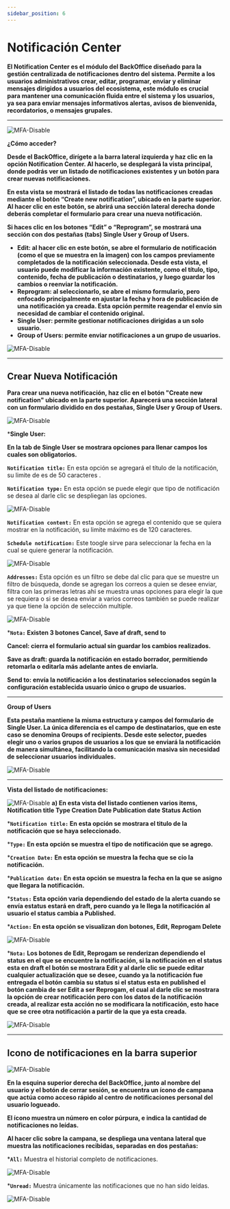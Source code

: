 ```yaml
---
sidebar_position: 6
---
```


# Notificación Center

**El Notification Center es el módulo del BackOffice diseñado para la gestión centralizada de notificaciones dentro del sistema. Permite a los usuarios administrativos crear, editar, programar, enviar y eliminar mensajes dirigidos a usuarios del ecosistema, este módulo es crucial para mantener una comunicación fluida entre el sistema y los usuarios, ya sea para enviar mensajes informativos alertas, avisos de bienvenida, recordatorios, o mensajes grupales.**

---

![MFA-Disable](/img/backoffice-user/notifications_center_backoffice.png)

**¿Cómo acceder?**

**Desde el BackOffice, dirígete a la barra lateral izquierda y haz clic en la opción Notification Center. Al hacerlo, se desplegará la vista principal, donde podrás ver un listado de notificaciones existentes y un botón para crear nuevas notificaciones.**

**En esta vista se mostrará el listado de todas las notificaciones creadas mediante el botón “Create new notification”, ubicado en la parte superior. Al hacer clic en este botón, se abrirá una sección lateral derecha donde deberás completar el formulario para crear una nueva notificación.**

**Si haces clic en los botones “Edit” o “Reprogram”, se mostrará una sección con dos pestañas (tabs) Single User y Group of Users.**

- **Edit: al hacer clic en este botón, se abre el formulario de notificación (como el que se muestra en la imagen) con los campos previamente completados de la notificación seleccionada. Desde esta vista, el usuario puede modificar la información existente, como el título, tipo, contenido, fecha de publicación o destinatarios, y luego guardar los cambios o reenviar la notificación.**
- **Reprogram: al seleccionarlo, se abre el mismo formulario, pero enfocado principalmente en ajustar la fecha y hora de publicación de una notificación ya creada. Esta opción permite reagendar el envío sin necesidad de cambiar el contenido original.**
- **Single User: permite gestionar notificaciones dirigidas a un solo usuario.**
- **Group of Users: permite enviar notificaciones a un grupo de usuarios.**

![MFA-Disable](/img/backoffice-user/notification_center_create_edit_reprogram.png)

---

## Crear Nueva Notificación

**Para crear una nueva notificación, haz clic en el botón "Create new notification" ubicado en la parte superior. Aparecerá una sección lateral con un formulario dividido en dos pestañas, Single User y Group of Users.**

![MFA-Disable](/img/backoffice-user/create_notifications_backoffice.png)

***Single User:**

**En la tab de Single User se mostrara opciones para llenar campos los cuales son obligatorios.**

**`Notification title:`**
En esta opción se agregará el título de la notificación, su limite de es de 50 caracteres .

**`Notification type:`**
En esta opción se puede elegir que tipo de notificación se desea al darle clic se despliegan las opciones.

![MFA-Disable](/img/backoffice-user/options_type_notification.png)

**`Notification content:`**
En esta opción se agrega el contenido que se quiera mostrar en la notificación, su limite máximo es de 120 caracteres.

**`Schedule notification:`**
Este toogle sirve para seleccionar la fecha en la cual se quiere generar la notificación.

![MFA-Disable](/img/backoffice-user/option_date_notification.png)

**`Addresses:`**
Esta opción es un filtro se debe dal clic para que se muestre un filtro de búsqueda, donde se agregan los correos a quien se desee enviar, filtra con las primeras letras ahi se muestra unas opciones para elegir la que se requiera o si se desea enviar a varios correos también se puede realizar ya que tiene la opción de selección multiple.

![MFA-Disable](/img/backoffice-user/filters_adress_notification.png)

***`Nota:` Existen 3 botones Cancel, Save af draft, send to**

**Cancel: cierra el formulario actual sin guardar los cambios realizados.**

**Save as draft: guarda la notificación en estado borrador, permitiendo retomarla o editarla más adelante antes de enviarla.**

**Send to: envía la notificación a los destinatarios seleccionados según la configuración establecida usuario único o grupo de usuarios.**

---

**Group of Users**

**Esta pestaña mantiene la misma estructura y campos del formulario de Single User. La única diferencia es el campo de destinatarios, que en este caso se denomina Groups of recipients. Desde este selector, puedes elegir uno o varios grupos de usuarios a los que se enviará la notificación de manera simultánea, facilitando la comunicación masiva sin necesidad de seleccionar usuarios individuales.**

![MFA-Disable](/img/backoffice-user/group_of_recipients.png)

---
**Vista del listado de notificaciones:**

![MFA-Disable](/img/backoffice-user/list_notifications_backoffice.png)
**a) En esta vista del listado contienen varios items, Notification title Type Creation Date Publication date Status Action**

***`Notification title:` En esta opción se mostrara el titulo de la notificación que se haya seleccionado.**

***`Type:` En esta opción se muestra el tipo de notificación que se agrego.**

***`Creation Date:` En esta opción se muestra la fecha que se cio la notificación.**

***`Publication date:` En esta opción se muestra la fecha en la que se asigno que llegara la notificación.**

***`Status:` Esta opción varia dependiendo del estado de la alerta cuando se envía estatus estará en draft, pero cuando ya le llega la notificación al usuario el status cambia a Published.**

***`Action:` En esta opción se visualizan don botones, Edit, Reprogam Delete**

![MFA-Disable](/img/backoffice-user/edit_notification_backoffice.png)

***`Nota:` Los botones de Edit, Reprogam se renderizan dependiendo el status en el que se encuentre la notificación, si la notificación en el status esta en draft el botón se mostrara Edit y al darle clic se puede editar cualquier actualización que se desee, cuando ya la notificación fue entregada el botón cambia su status si el status esta en published el botón cambia de ser Edit a ser Reprogam, el cual al darle clic se mostrara la opción de crear notificación pero con los datos de la notificación creada, al realizar esta acción no se modificara la notificación, esto hace que se cree otra notificación a partir de la que ya esta creada.**

![MFA-Disable](/img/backoffice-user/buttons_save_as_draft.png)

---

## Icono de notificaciones en la barra superior

![MFA-Disable](/img/backoffice-user/icon_notifications_backoffice.png)

**En la esquina superior derecha del BackOffice, junto al nombre del usuario y el botón de cerrar sesión, se encuentra un ícono de campana que actúa como acceso rápido al centro de notificaciones personal del usuario logueado.**

**El ícono muestra un número en color púrpura, e indica la cantidad de notificaciones no leídas.**

**Al hacer clic sobre la campana, se despliega una ventana lateral que muestra las notificaciones recibidas, separadas en dos pestañas:**

***`All:`**
 Muestra el historial completo de notificaciones.

![MFA-Disable](/img/backoffice-user/icons_notificatios_backoffice.png)

***`Unread:`**
Muestra únicamente las notificaciones que no han sido leídas.

![MFA-Disable](/img/backoffice-user/notifications_center_unread.png)